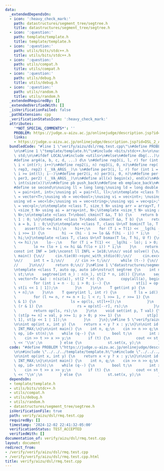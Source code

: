 ```yaml
---
data:
  _extendedDependsOn:
  - icon: ':heavy_check_mark:'
    path: datastructures/segment_tree/segtree.h
    title: datastructures/segment_tree/segtree.h
  - icon: ':question:'
    path: template/template.h
    title: template/template.h
  - icon: ':question:'
    path: utils/bits/stdc++.h
    title: utils/bits/stdc++.h
  - icon: ':question:'
    path: utils/compat.h
    title: utils/compat.h
  - icon: ':question:'
    path: utils/debug.h
    title: utils/debug.h
  - icon: ':question:'
    path: utils/random.h
    title: utils/random.h
  _extendedRequiredBy: []
  _extendedVerifiedWith: []
  _isVerificationFailed: false
  _pathExtension: cpp
  _verificationStatusIcon: ':heavy_check_mark:'
  attributes:
    '*NOT_SPECIAL_COMMENTS*': ''
    PROBLEM: https://judge.u-aizu.ac.jp/onlinejudge/description.jsp?id=DSL_2_A
    links:
    - https://judge.u-aizu.ac.jp/onlinejudge/description.jsp?id=DSL_2_A
  bundledCode: "#line 1 \"verify/aizu/dsl/rmq.test.cpp\"\n#define PROBLEM \"https://judge.u-aizu.ac.jp/onlinejudge/description.jsp?id=DSL_2_A\"\
    \n\n#line 1 \"template/template.h\"\n#include <bits/stdc++.h>\n\nusing namespace\
    \ std;\n\n#ifdef LOCAL\n#include <utils>\n#else\n#define dbg(...)\n#endif\n\n\
    #define arg4(a, b, c, d, ...) d\n \n#define rep3(i, l, r) for (int i = int(l);\
    \ i < int(r); i++)\n#define rep2(i, n) rep3(i, 0, n)\n#define rep(...) arg4(__VA_ARGS__,\
    \ rep3, rep2) (__VA_ARGS__)\n \n#define per3(i, l, r) for (int i = int(r) - 1;\
    \ i >= int(l); i--)\n#define per2(i, n) per3(i, 0, n)\n#define per(...) arg4(__VA_ARGS__,\
    \ per3, per2) (__VA_ARGS__)\n\n#define all(x) begin(x), end(x)\n#define sz(x)\
    \ int(size(x))\n\n#define pb push_back\n#define eb emplace_back\n#define fi first\n\
    #define se second\n\nusing ll = long long;\nusing ld = long double;\nusing pi\
    \ = pair<int, int>;\nusing pl = pair<ll, ll>;\n\ntemplate <class T> using vec\
    \ = vector<T>;\nusing vb = vec<bool>;\nusing vi = vec<int>; \nusing vl = vec<ll>;\n\
    using vd = vec<ld>;\nusing vs = vec<string>;\nusing vpi = vec<pi>;\nusing vpl\
    \ = vec<pl>;\n\ntemplate <class T, size_t N> using arr = array<T, N>;\ntemplate\
    \ <size_t N> using ai = array<int, N>;\ntemplate <size_t N> using al = array<ll,\
    \ N>;\n\ntemplate <class T>\nbool ckmin(T &a, T b) {\n    return b < a ? a = b,\
    \ 1 : 0; \n}\ntemplate <class T>\nbool ckmax(T &a, T b) {\n    return b > a ?\
    \ a = b, 1 : 0;\n}\n\ntemplate <class T, class U>\nT bsmin(T lo, T hi, U f) {\n\
    \    assert(lo <= hi);\n    hi++;\n    for (T i = T(1) << __lg(hi - lo); i > 0;\
    \ i >>= 1) {\n        hi -= (hi - i >= lo && f(hi - i)) * i;\n    }\n    return\
    \ hi;\n}\ntemplate <class T, class U>\nT bsmax(T lo, T hi, U f) {\n    assert(lo\
    \ <= hi);\n    lo--;\n    for (T i = T(1) << __lg(hi - lo); i > 0; i >>= 1) {\n\
    \        lo += (lo + i <= hi && f(lo + i)) * i;\n    }\n    return lo;\n}\n\n\
    const int INF = 1e9;\nconst ll INFL = 1e18;\n\n// void solve() {\n// }\n\n// int32_t\
    \ main() {\n//     cin.tie(0)->sync_with_stdio(0);\n//     cin.exceptions(cin.failbit);\n\
    \n//     int t = 1;\n//     // cin >> t;\n//     while (t--) {\n//         solve();\n\
    //     }\n\n//     return 0;\n// }\n#line 1 \"datastructures/segment_tree/segtree.h\"\
    \ntemplate <class T, auto op, auto id>\nstruct segtree {\n    int n;\n    vector<T>\
    \ st;\n\n    segtree(int n_) : n(n_), st(2 * n, id()) {}\n\n    segtree(const\
    \ vector<T> &a) : n(sz(a)), st(2 * n) {\n        copy(all(a), begin(st) + n);\n\
    \        for (int i = n - 1; i > 0; i--) {\n            st[i] = op(st[i << 1],\
    \ st[i << 1 | 1]);\n        }\n    }\n\n    T get(int p) {\n        return st[p\
    \ + n];\n    }\n\n    T query(int l, int r) {\n        T ls = id(), rs = id();\n\
    \        for (l += n, r += n + 1; l < r; l >>= 1, r >>= 1) {\n            if (l\
    \ & 1) {\n                ls = op(ls, st[l++]);\n            }\n            if\
    \ (r & 1) {\n                rs = op(st[--r], rs);\n            }\n        }\n\
    \        return op(ls, rs);\n    }\n\n    void set(int p, T val) {\n        for\
    \ (st[p += n] = val, p >>= 1; p > 0; p >>= 1) {\n            st[p] = op(st[p <<\
    \ 1], st[p << 1 | 1]);\n        }\n    }\n};\n#line 5 \"verify/aizu/dsl/rmq.test.cpp\"\
    \n\nint op(int x, int y) {\n    return x < y ? x : y;\n}\n\nint id() {\n    return\
    \ INT_MAX;\n}\n\nint main() {\n    int n, q;\n    cin >> n >> q;\n    segtree<int,\
    \ op, id> st(n);\n    while (q--) {\n        bool t;\n        int x, y;\n    \
    \    cin >> t >> x >> y;\n        if (t) {\n            cout << st.query(x, y)\
    \ << '\\n';\n        } else {\n            st.set(x, y);\n        }\n    }\n}\n"
  code: "#define PROBLEM \"https://judge.u-aizu.ac.jp/onlinejudge/description.jsp?id=DSL_2_A\"\
    \n\n#include \"../../../template/template.h\"\n#include \"../../../datastructures/segment_tree/segtree.h\"\
    \n\nint op(int x, int y) {\n    return x < y ? x : y;\n}\n\nint id() {\n    return\
    \ INT_MAX;\n}\n\nint main() {\n    int n, q;\n    cin >> n >> q;\n    segtree<int,\
    \ op, id> st(n);\n    while (q--) {\n        bool t;\n        int x, y;\n    \
    \    cin >> t >> x >> y;\n        if (t) {\n            cout << st.query(x, y)\
    \ << '\\n';\n        } else {\n            st.set(x, y);\n        }\n    }\n}"
  dependsOn:
  - template/template.h
  - utils/bits/stdc++.h
  - utils/compat.h
  - utils/debug.h
  - utils/random.h
  - datastructures/segment_tree/segtree.h
  isVerificationFile: true
  path: verify/aizu/dsl/rmq.test.cpp
  requiredBy: []
  timestamp: '2024-12-02 22:41:32-05:00'
  verificationStatus: TEST_ACCEPTED
  verifiedWith: []
documentation_of: verify/aizu/dsl/rmq.test.cpp
layout: document
redirect_from:
- /verify/verify/aizu/dsl/rmq.test.cpp
- /verify/verify/aizu/dsl/rmq.test.cpp.html
title: verify/aizu/dsl/rmq.test.cpp
---
```

